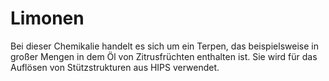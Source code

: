 # Limonen

Bei dieser Chemikalie handelt es sich um ein Terpen, das beispielsweise in großer Mengen in dem Öl von Zitrusfrüchten enthalten ist. Sie wird für das Auflösen von Stützstrukturen aus HIPS verwendet.
